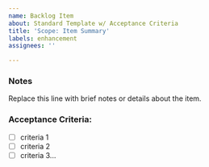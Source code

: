 ```yaml
---
name: Backlog Item
about: Standard Template w/ Acceptance Criteria 
title: 'Scope: Item Summary'
labels: enhancement
assignees: ''

---
```


<!-- Notes are optional, remove the heading/text if there are none -->
### Notes
Replace this line with brief notes or details about the item.

### Acceptance Criteria:

- [ ] criteria 1
- [ ] criteria 2
- [ ] criteria 3...
